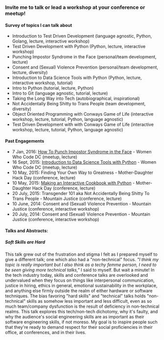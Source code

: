 ### Invite me to talk or lead a workshop at your conference or meetup!

#### Survey of topics I can talk about
- Introduction to Test Driven Development (language agnostic, Python, Golang, lecture, interactive workshop)
- Test Driven Development with Python (Python, lecture, interactive workshop)
- Punching Impostor Syndrome in the Face (personal/team development, lecture)
- Consent and (Sexual) Violence Prevention (personal/team development, lecture, diversity)
- Introduction to Data Science Tools with Python (Python, lecture, interactive workshop, tutorial)
- Intro to Python (tutorial, lecture, Python)
- Intro to Git (language agnostic, tutorial, lecture)
- Taking the Long Way into Tech (autobiographical, inspirational)
- Not Accidentally Being Shitty to Trans People (team development, diversity)
- Object Oriented Programming with Conways Game of Life (interactive workshop, lecture, tutorial, Python, language agnostic)
- Test Driven Development with with Conways Game of Life (interactive workshop, lecture, tutorial, Python, language agnostic)



#### Past Engagements
- 7 Jan, 2016: [How To Punch Impostor Syndrome in the Face](https://youtu.be/Vgoh8Kv8r7U) - Women Who Code DC (meetup, lecture)
- 16 Sept, 2015: [Introduction to Data Science Tools with Python](https://github.com/emmagras/datascience-pres) - Women Who Code DC (meetup, lecture)
- 10 May, 2015: Finding Your Own Way to Greatness - Mother-Daughter Hack Day (conference, lecture)
- 10 May, 2015: [Making an Interactive Cookbook with Python](https://github.com/emmagras/recipe-recs/blob/master/recipe_recommender.py) - Mother-Daughter Hack Day (conference, lecture)
- 20 July, 2015: Transgender 101 aka Not Accidentally Being Shitty To Trans People - Mountain Justice (conference, lecture)
- 10 June, 2014: Consent and (Sexual) Violence Prevention - Mountain Justice (conference, interactive workshop)
- 20 July, 2014: Consent and (Sexual) Violence Prevention - Mountain Justice (conference, interactive workshop)



#### Talks and Abstracts:
##### Soft Skills are Hard
This talk grew out of the frustration and stigma I felt as I prepared myself to give a different talk; one which also had a "non-technical" focus. _"I think my topic is really important but I also think as a techy femme person, I need to be seen giving more technical talks,"_ I said to myself. But wait a minute! In the tech industry today, skills and conference talks are overlooked and undervalued when they focus on things like interpersonal communication, justice in hiring, ethics in general, emotional sustainability in the workplace, and anything else firmly outside the realm of either hardware or software techniques. The bias favoring "hard skills" and "technical" talks holds "non-technical" skills as somehow less important and less difficult, even as so much team/company dysfunction is the result of deficiency in non-technical realms. This talk explores this tech/non-tech dichotomy, why it's faulty, and why the audience's social engineering skills are as important as their software engineering skills, if not moreso. My goal is to inspire people such that they're ready to demand respect for their social proficiencies in their office, at conferences, and in their lives.
